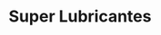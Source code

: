 ---
title: "Super Lubricantes"
url: /barrios-unidos/super-lubricantes/
shop: reparación de automóviles
---